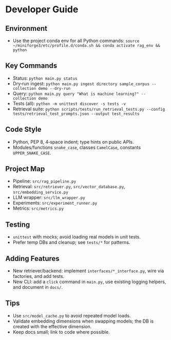 # Developer Guide

## Environment
- Use the project conda env for all Python commands:
  `source ~/miniforge3/etc/profile.d/conda.sh && conda activate rag_env && python`

## Key Commands
- Status: `python main.py status`
- Dry‑run ingest: `python main.py ingest directory sample_corpus --collection demo --dry-run`
- Query: `python main.py query "What is machine learning?" --collection demo`
- Tests (all): `python -m unittest discover -s tests -v`
- Retrieval suite: `python scripts/tests/run_retrieval_tests.py --config tests/retrieval_test_prompts.json --output test_results`

## Code Style
- Python, PEP 8, 4‑space indent; type hints on public APIs.
- Modules/functions `snake_case`, classes `CamelCase`, constants `UPPER_SNAKE_CASE`.

## Project Map
- Pipeline: `src/rag_pipeline.py`
- Retrieval: `src/retriever.py`, `src/vector_database.py`, `src/embedding_service.py`
- LLM wrapper: `src/llm_wrapper.py`
- Experiments: `src/experiment_runner.py`
- Metrics: `src/metrics.py`

## Testing
- `unittest` with mocks; avoid loading real models in unit tests.
- Prefer temp DBs and cleanup; see `tests/*` for patterns.

## Adding Features
- New retriever/backend: implement `interfaces/*_interface.py`, wire via factories, and add tests.
- New CLI: add a `click` command in `main.py`, use existing logging helpers, and document in `docs/`.

## Tips
- Use `src/model_cache.py` to avoid repeated model loads.
- Validate embedding dimensions when swapping models; the DB is created with the effective dimension.
- Keep docs small; link to code where possible.

